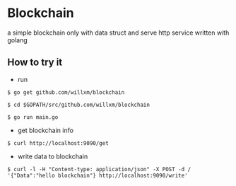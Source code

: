 # Blockchain
a simple blockchain only with data struct and serve http service written with golang

## How to try it

- run

```shell
$ go get github.com/willxm/blockchain
```
```shell
$ cd $GOPATH/src/github.com/willxm/blockchain
```
```shell
$ go run main.go
```

- get blockchain info
```shell
$ curl http://localhost:9090/get
```
- write data to blockchain
```shell
$ curl -l -H "Content-type: application/json" -X POST -d /
'{"Data":"hello blockchain"} http://localhost:9090/write'
```